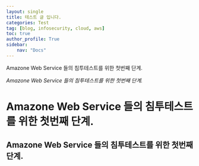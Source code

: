 ```yaml
---
layout: single
title: 테스트 글 입니다.
categories: Test
tag: [blog, infosecurity, cloud, aws]
toc: true
author_profile: True
sidebar:
    nav: "Docs"
---
```



Amazone Web Service 들의 침투테스트를 위한 첫번째 단계.


*Amazone Web Service 들의 침투테스트를 위한 첫번째 단계.*




# Amazone Web Service 들의 침투테스트를 위한 첫번째 단계.


## Amazone Web Service 들의 침투테스트를 위한 첫번째 단계.



